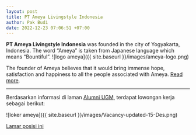 ```yaml
---
layout: post
title: PT Ameya Livingstyle Indonesia
author: Pak Budi
date: 2022-12-23 07:06:51 +07:00
---
```


**PT Ameya Livingstyle Indonesia** was founded in the city of Yogyakarta, Indonesia. The word “Ameya” is taken from Japanese language which means “Bountiful”.
![logo ameya]({{ site.baseurl }}/images/ameya-logo.png)

The founder of Ameya believes that it would bring immense hope, satisfaction and happiness to all the people associated with Ameya. [Read more](https://www.gartexglobal.com/ameya/).

---

Berdasarkan informasi di laman [Alumni UGM](https://alumni.ugm.ac.id/2022/12/19/pt-ameya-livingstyle-indonesia-3/), terdapat lowongan kerja sebagai berikut:

![loker ameya]({{ site.baseurl }}/images/Vacancy-updated-15-Des.png)

<div class="apply"><a href="mailto:recruitment@ameyaindo.com?subject=Nama Lengkap_Posisi">Lamar posisi ini</a></div>
